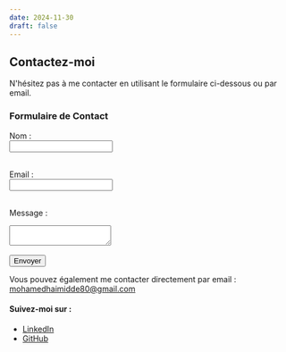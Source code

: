 ```yaml
---
date: 2024-11-30
draft: false
---
```


<!--more--> 

## Contactez-moi

N'hésitez pas à me contacter en utilisant le formulaire ci-dessous ou par email.

### Formulaire de Contact

<form action="https://formspree.io/f/myzybpry" method="POST">
  <label for="name">Nom :</label><br>
  <input type="text" id="name" name="name" required><br><br>

  <label for="email">Email :</label><br>
  <input type="email" id="email" name="email" required><br><br>

  <label for="message">Message :</label><br>
  <textarea id="message" name="message" required></textarea><br><br>

  <input type="submit" value="Envoyer">
</form> 


<p>Vous pouvez également me contacter directement par email : <a href="mohamedhaimidde80@gmail.com">mohamedhaimidde80@gmail.com</a></p>

#### Suivez-moi sur :
- [LinkedIn](https://www.linkedin.com/in/mohamed-heimida-8a4793245/)
- [GitHub](https://github.com/MedHeimida)
